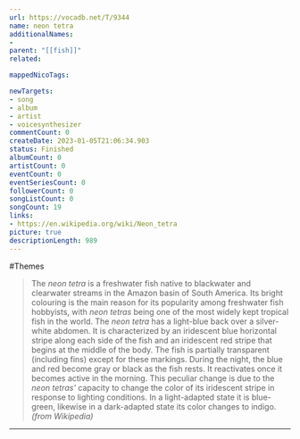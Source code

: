 ```yaml
---
url: https://vocadb.net/T/9344
name: neon tetra
additionalNames: 
- 
parent: "[[fish]]"
related:

mappedNicoTags:

newTargets:
- song
- album
- artist
- voicesynthesizer
commentCount: 0
createDate: 2023-01-05T21:06:34.903
status: Finished
albumCount: 0
artistCount: 0
eventCount: 0
eventSeriesCount: 0
followerCount: 0
songListCount: 0
songCount: 19
links: 
- https://en.wikipedia.org/wiki/Neon_tetra
picture: true
descriptionLength: 989
---
```


#Themes

> The _neon tetra_ is a freshwater fish native to blackwater and clearwater streams in the Amazon basin of South America. Its bright colouring is the main reason for its popularity among freshwater fish hobbyists, with _neon tetras_ being one of the most widely kept tropical fish in the world.
The _neon tetra_ has a light-blue back over a silver-white abdomen. It is characterized by an iridescent blue horizontal stripe along each side of the fish and an iridescent red stripe that begins at the middle of the body. The fish is partially transparent (including fins) except for these markings. During the night, the blue and red become gray or black as the fish rests. It reactivates once it becomes active in the morning. This peculiar change is due to the _neon tetras'_ capacity to change the color of its iridescent stripe in response to lighting conditions. In a light-adapted state it is blue-green, likewise in a dark-adapted state its color changes to indigo.
_(from Wikipedia)_

---

